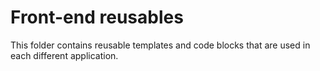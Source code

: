 # Front-end reusables #

This folder contains reusable templates and code blocks that are used in each different application.